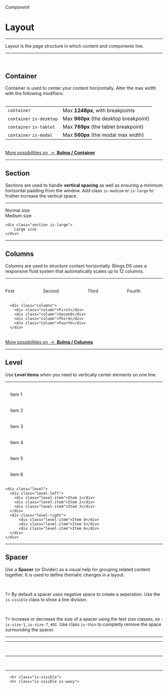 <h6 class="is-uppercase has-text-grey">Component</h6><h1 class="title is-1 is-family-secondary">Layout</h1>
<hr class="is-visible is-size-3">
<p class="subtitle is-5 is-family-secondary">
    <span class="has-text-weight-semibold">Layout</span> is the page structure in which content and components live.
</p>
<hr class="is-visible is-size-3"><br>

<h2 class="title is-3 is-family-sans-serif">Container</h2>

Container is used to center your content horizontally. Alter the max width with the following modifiers:
<br><br>
<table class="table is-bordered">
  <tr>
      <td class="is-narrow"><code>container</code></td>
      <td>Max <strong>1248px</strong>, with breakpoints</td>
  </tr>
  <tr>
      <td class="is-narrow"><code>container</code> <code>is-desktop</code></td>
      <td>Max <strong>960px</strong> (the desktop breakpoint)</td>
  </tr>
  <tr>
      <td class="is-narrow"><code>container</code> <code>is-tablet</code></td>
      <td>Max <strong>769px</strong> (the tablet breakpoint)</td>
  </tr>
  <tr>
    <td class="is-narrow"><code>container</code> <code>is-modal</code></td>
    <td>Max <strong>560px</strong> (the modal max width)</td>
  </tr>
</table>

<br>
<a href="https://bulma.io/documentation/layout/container/" target="blank" class="box is-well has-text-grey">
    More possibilities on &nbsp;→&nbsp; <strong class="has-text-primary">Bulma / Container</strong>
</a>

<hr class="is-size-1 is-visible">

<h2 class="title is-3 is-family-sans-serif">Section</h2>

Sections are used to handle **vertical spacing** as well as ensuring a minimum horizontal padding from the window. 
Add class `is-medium` or `is-large` to fruther increase the vertical space.

<hr class="is-small">

<div class="box has-background-white-bis is-marginless is-relaxed">
    <div class="section has-background-turquoise-light">
        Normal size
    </div>
    <div class="section is-medium has-background-cyan-lighter">
        Medium size
    </div>
</div>

    <div class="section is-large">
        Large size
    </div>
<hr class="is-size-1 is-visible">

<h2 class="title is-3 is-family-sans-serif">Columns</h2>

Columns are used to structure content horizontally. Biings DS uses a responsive fluid system that automatically scales up to 12 columns.

<hr class="is-small">

<div class="box has-background-white-bis is-marginless is-relaxed">
  <div class="columns has-text-white has-text-centered">
      <div class="column">
        <div class="message has-background-orange-light has-text-weight-semibold"><br>First<br><br></div>
      </div>
      <div class="column">
        <div class="message has-background-purple-light has-text-weight-semibold"><br>Second<br><br></div>
      </div>
      <div class="column">
        <div class="message has-background-turquoise has-text-weight-semibold"><br>Third<br><br></div>
      </div>
      <div class="column">
        <div class="message has-background-cyan has-text-weight-semibold"><br>Fourth<br><br></div>
      </div>
    </div>
  </div>
  
      <div class="columns">
        <div class="column">First</div>
        <div class="column">Second</div>
        <div class="column">Third</div>
        <div class="column">Fourth</div>
      </div>
<br>
<a href="https://bulma.io/documentation/columns/" target="blank" class="box is-well has-text-grey">
    More possibilities on &nbsp;→&nbsp; <strong class="has-text-primary">Bulma / Columns</strong>
</a>
  
<hr class="is-size-1 is-visible">

<h2 class="title is-3 is-family-sans-serif">Level</h2>

Use **Level items** when you need to vertically center elements on one line.

<hr class="is-small">

<div class="box has-background-white-bis is-marginless is-relaxed">
  <div class="level has-text-white">
    <div class="level-left">
      <div class="level-item"><div class="message has-background-red has-text-weight-semibold"><br>&nbsp; &nbsp; Item 1 &nbsp; &nbsp;<br><br></div></div>
      <div class="level-item"><div class="message has-background-red-light has-text-weight-semibold"><br>&nbsp; &nbsp; Item 2 &nbsp; &nbsp;<br><br></div></div>
      <div class="level-item"><div class="message has-background-red-lighter has-text-weight-semibold"><br>&nbsp; &nbsp; Item 3 &nbsp; &nbsp;<br><br></div></div>
    </div>
    <div class="level-right">
        <div class="level-item"><div class="message has-background-green-lighter has-text-weight-semibold"><br>&nbsp; &nbsp; Item 4 &nbsp; &nbsp;<br><br></div></div>
        <div class="level-item"><div class="message has-background-green-light has-text-weight-semibold"><br>&nbsp; &nbsp; Item 5 &nbsp; &nbsp;<br><br></div></div>
        <div class="level-item"><div class="message has-background-green has-text-weight-semibold"><br>&nbsp; &nbsp; Item 6 &nbsp; &nbsp;<br><br></div></div>
    </div>
  </div>
</div>

    <div class="level">
      <div class="level-left">
        <div class="level-item">Item 1</div>
        <div class="level-item">Item 2</div>
        <div class="level-item">Item 3</div>
      </div>
      <div class="level-right">
          <div class="level-item">Item 4</div>
          <div class="level-item">Item 5</div>
          <div class="level-item">Item 6</div>
      </div>
    </div>
<hr class="is-size-1 is-visible">

<h2 class="title is-3 is-family-sans-serif">Spacer</h2>

Use a **Spacer** (or Divider) as a visual help for grouping related content together. It is used to define thematic changes in a layout.

<br>

?> By default a spacer uses negative space to create a seperation. Use the `is-visible` class to show a line division.

<br>

?> Increase or decrease the size of a spacer using the text size classes, ex : `is-size-1`, `is-size-7`, etc. Use class `is-thin` to completly remove the space surrounding the spacer.

<hr>

<div class="box has-background-white-bis is-large is-marginless">
    <hr class="is-visible">
    <br>
    <hr class="is-visible is-soft">
    <br>
    <hr class="is-visible is-wavy">
</div>
  
      <hr class="is-visible">
      <hr class="is-visible is-wavy">
  <br>
